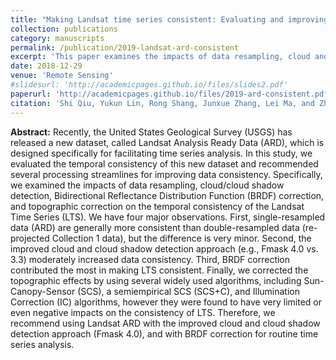 ```yaml
---
title: "Making Landsat time series consistent: Evaluating and improving Landsat analysis ready data"
collection: publications
category: manuscripts
permalink: /publication/2019-landsat-ard-consistent
excerpt: 'This paper examines the impacts of data resampling, cloud and cloud shadow detection, Bidirectional Reflectance Distribution Function (BRDF) correction, and topographic correction on the temporal consistency of the Landsat Time Series (LTS), by comparing Landsat Collection 1 ARD with standard Path/Row scenes.'
date: 2018-12-29
venue: 'Remote Sensing'
#slidesurl: 'http://academicpages.github.io/files/slides2.pdf'
paperurl: 'http://academicpages.github.io/files/2019-ard-consistent.pdf'
citation: 'Shi Qiu, Yukun Lin, Rong Shang, Junxue Zhang, Lei Ma, and Zhe Zhu (2019). &quot;Making Landsat time series consistent: Evaluating and improving Landsat analysis ready data.&quot; <i>Remote Sensing</i>. 11(1).'
---
```


<b>Abstract:</b> Recently, the United States Geological Survey (USGS) has released a new dataset, called Landsat Analysis Ready Data (ARD), which is designed specifically for facilitating time series analysis. In this study, we evaluated the temporal consistency of this new dataset and recommended several processing streamlines for improving data consistency. Specifically, we examined the impacts of data resampling, cloud/cloud shadow detection, Bidirectional Reflectance Distribution Function (BRDF) correction, and topographic correction on the temporal consistency of the Landsat Time Series (LTS). We have four major observations. First, single-resampled data (ARD) are generally more consistent than double-resampled data (re-projected Collection 1 data), but the difference is very minor. Second, the improved cloud and cloud shadow detection approach (e.g., Fmask 4.0 vs. 3.3) moderately increased data consistency. Third, BRDF correction contributed the most in making LTS consistent. Finally, we corrected the topographic effects by using several widely used algorithms, including Sun-Canopy-Sensor (SCS), a semiempirical SCS (SCS+C), and Illumination Correction (IC) algorithms, however they were found to have very limited or even negative impacts on the consistency of LTS. Therefore, we recommend using Landsat ARD with the improved cloud and cloud shadow detection approach (Fmask 4.0), and with BRDF correction for routine time series analysis.
